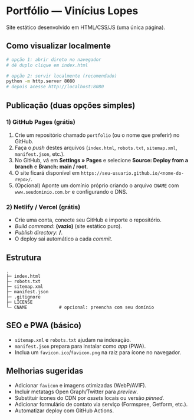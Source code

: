 # Portfólio — Vinícius Lopes

Site estático desenvolvido em HTML/CSS/JS (uma única página).

## Como visualizar localmente
```bash
# opção 1: abrir direto no navegador
# dê duplo clique em index.html

# opção 2: servir localmente (recomendado)
python -m http.server 8080
# depois acesse http://localhost:8080
```

## Publicação (duas opções simples)

### 1) GitHub Pages (grátis)
1. Crie um repositório chamado `portfolio` (ou o nome que preferir) no GitHub.
2. Faça o *push* destes arquivos (`index.html`, `robots.txt`, `sitemap.xml`, `manifest.json`, etc.).
3. No GitHub, vá em **Settings » Pages** e selecione **Source: Deploy from a branch** e **Branch: main / root**.
4. O site ficará disponível em `https://seu-usuario.github.io/<nome-do-repo>/`.
5. (Opcional) Aponte um domínio próprio criando o arquivo `CNAME` com `www.seudominio.com.br` e configurando o DNS.

### 2) Netlify / Vercel (grátis)
- Crie uma conta, conecte seu GitHub e importe o repositório.
- *Build command*: **(vazio)** (site estático puro).
- *Publish directory*: **/**.
- O deploy sai automático a cada *commit*.

## Estrutura
```
.
├─ index.html
├─ robots.txt
├─ sitemap.xml
├─ manifest.json
├─ .gitignore
├─ LICENSE
└─ CNAME            # opcional: preencha com seu domínio
```

## SEO e PWA (básico)
- `sitemap.xml` e `robots.txt` ajudam na indexação.
- `manifest.json` prepara para instalar como *app* (PWA).
- Inclua um `favicon.ico`/`favicon.png` na raiz para ícone no navegador.

## Melhorias sugeridas
- Adicionar `favicon` e imagens otimizadas (WebP/AVIF).
- Incluir metatags Open Graph/Twitter para *preview*.
- Substituir ícones do CDN por *assets* locais ou versão *pinned*.
- Adicionar formulário de contato via serviço (Formspree, Getform, etc.).
- Automatizar deploy com GitHub Actions.
